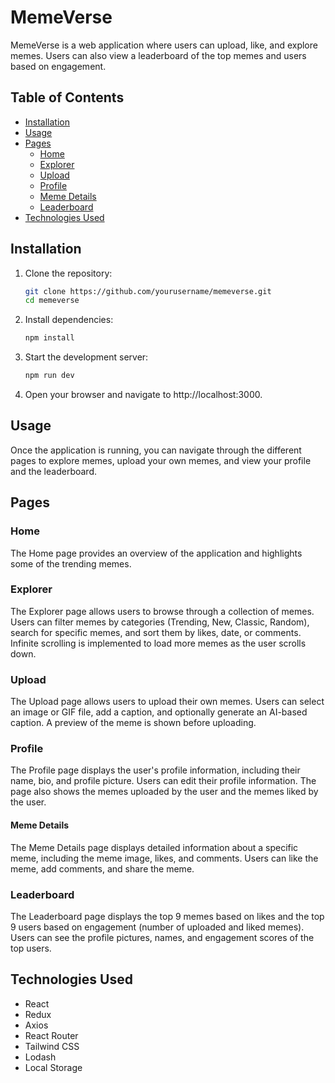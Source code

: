 # MemeVerse

MemeVerse is a web application where users can upload, like, and explore memes. Users can also view a leaderboard of the top memes and users based on engagement.

## Table of Contents

- [Installation](#installation)
- [Usage](#usage)
- [Pages](#pages)
  - [Home](#home)
  - [Explorer](#explorer)
  - [Upload](#upload)
  - [Profile](#profile)
  - [Meme Details](#meme-details)
  - [Leaderboard](#leaderboard)
- [Technologies Used](#technologies-used)

## Installation

1. Clone the repository:
   ```bash
   git clone https://github.com/yourusername/memeverse.git
   cd memeverse
2. Install dependencies:
    ```bash
    npm install
3. Start the development server:
    ```bash
    npm run dev
4. Open your browser and navigate to
    http://localhost:3000.
    
## Usage
Once the application is running, you can navigate through the different pages to explore memes, upload your own memes, and view your profile and the leaderboard.

## Pages
### Home
The Home page provides an overview of the application and highlights some of the trending memes.

### Explorer
The Explorer page allows users to browse through a collection of memes. Users can filter memes by categories (Trending, New, Classic, Random), search for specific memes, and sort them by likes, date, or comments. Infinite scrolling is implemented to load more memes as the user scrolls down.
    
### Upload
The Upload page allows users to upload their own memes. Users can select an image or GIF file, add a caption, and optionally generate an AI-based caption. A preview of the meme is shown before uploading.

### Profile
The Profile page displays the user's profile information, including their name, bio, and profile picture. Users can edit their profile information. The page also shows the memes uploaded by the user and the memes liked by the user.

#### Meme Details
The Meme Details page displays detailed information about a specific meme, including the meme image, likes, and comments. Users can like the meme, add comments, and share the meme.

### Leaderboard
The Leaderboard page displays the top 9 memes based on likes and the top 9 users based on engagement (number of uploaded and liked memes). Users can see the profile pictures, names, and engagement scores of the top users.

## Technologies Used
- React
- Redux
- Axios
- React Router
- Tailwind CSS
- Lodash
- Local Storage